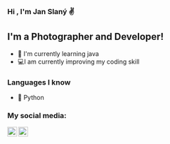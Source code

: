 ### Hi , I'm Jan Slaný ✌

## I'm a Photographer and Developer!

- 📕 I'm currently learning java
- 💻I am currently improving my coding skill

### Languages I know
- 📘 Python

### My social media:

[<img align="left" alt="Twitter | Twitter" width="22px" src="https://cdn.jsdelivr.net/npm/simple-icons@v3/icons/twitter.svg" />][twitter]
[<img align="left" alt="Instagram | Instagram" width="22px" src="https://cdn.jsdelivr.net/npm/simple-icons@v3/icons/instagram.svg" />][instagram]

[twitter]: https://twitter.com/slany3jan
[instagram]: https://www.instagram.com/slany3.jan/
